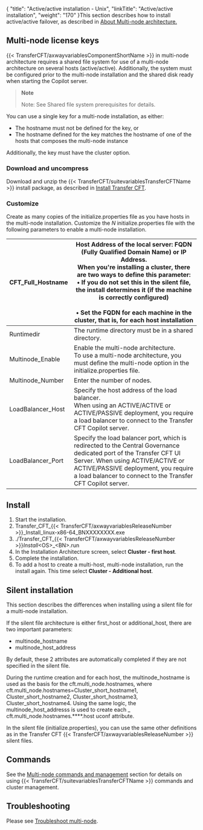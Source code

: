 {
    "title": "Active/active installation - Unix",
    "linkTitle": "Active/active installation",
    "weight": "170"
}This section describes how to install active/active failover, as described in [About Multi-node architecture.](../../../../about_multinode)

Multi-node license keys
-----------------------

{{< TransferCFT/axwayvariablesComponentShortName  >}} in multi-node architecture requires a shared file system for use of a multi-node architecture on several hosts (active/active). Additionally, the system must be configured prior to the multi-node installation and the shared disk ready when starting the Copilot server.

> **Note**
>
> Note: See Shared file system prerequisites for details.

You can use a single key for a multi-node installation, as either:

- The hostname must not be defined for the key, or
- The hostname defined for the key matches the hostname of one of the hosts that composes the multi-node instance

Additionally, the key must have the cluster option.

### Download and uncompress

Download and unzip the {{< TransferCFT/suitevariablesTransferCFTName  >}} install package, as described in [Install Transfer CFT](../).

### Customize

Create as many copies of the initialize.properties file as you have hosts in the multi-node installation. Customize the *N* initialize.properties file with the following parameters to enable a multi-node installation.


| CFT_Full_Hostname  | Host Address of the local server: FQDN (Fully Qualified Domain Name) or IP Address.<br/> When you're installing a cluster, there are two ways to define this parameter:<br/> • If you do not set this in the silent file, the install determines it (if the machine is correctly configured)<br/><br/> • Set the FQDN for each machine in the cluster, that is, for each host installation |
| --- | --- |
| Runtimedir  | The runtime directory must be in a shared directory.  |
| Multinode_Enable  | Enable the multi-node architecture.<br/> To use a multi-node architecture, you must define the multi-node option in the initialize.properties file. |
| Multinode_Number  | Enter the number of nodes.  |
| LoadBalancer_Host  | Specify the host address of the load balancer.<br/> When using an ACTIVE/ACTIVE or ACTIVE/PASSIVE deployment, you require a load balancer to connect to the Transfer CFT Copilot server. |
| LoadBalancer_Port  | Specify the load balancer port, which is redirected to the Central Governance dedicated port of the Transfer CFT UI Server. When using ACTIVE/ACTIVE or ACTIVE/PASSIVE deployment, you require a load balancer to connect to the Transfer CFT Copilot server. |


Install
-------

1. Start the installation.
1. Transfer_CFT_{{< TransferCFT/axwayvariablesReleaseNumber  >}}_Install_linux-x86-64_BNXXXXXXXX.exe
1. ./Transfer_CFT_{{< TransferCFT/axwayvariablesReleaseNumber  >}}_Install_&lt;OS&gt;_&lt;BN&gt;.run
1. In the Installation Architecture screen, select **Cluster - first host**.
1. Complete the installation.
1. To add a host to create a multi-host, multi-node installation, run the install again. This time select **Cluster - Additional host**.

Silent installation
-------------------

This section describes the differences when installing using a silent file for a multi-node installation.

If the silent file architecture is either first_host or additional_host, there are two important parameters:

- multinode_hostname
- multinode_host_address

By default, these 2 attributes are automatically completed if they are not specified in the silent file.

During the runtime creation and for each host, the multinode_hostname is used as the basis for the cft.multi_node.hostnames, where cft.multi_node.hostnames=Cluster_short_hostname1, Cluster_short_hostname2, Cluster_short_hostname3, Cluster_short_hostname4. Using the same logic, the multinode_host_addresss is used to create each _ cft.multi_node.hostnames.\*\*\*\*.host uconf attribute.

In the silent file (initialize.properties), you can use the same other definitions as in the Transfer CFT {{< TransferCFT/axwayvariablesReleaseNumber  >}} silent files.

Commands
--------

See the [Multi-node commands and management](../../../../about_multinode/multi_node_commands) section for details on using {{< TransferCFT/suitevariablesTransferCFTName  >}} commands and cluster management.

Troubleshooting
---------------

Please see [Troubleshoot multi-node](../../../../troubleshoot_intro/admin_troubleshooting_server/admin_troubleshooting_runtime/troubleshoot_multinode).
